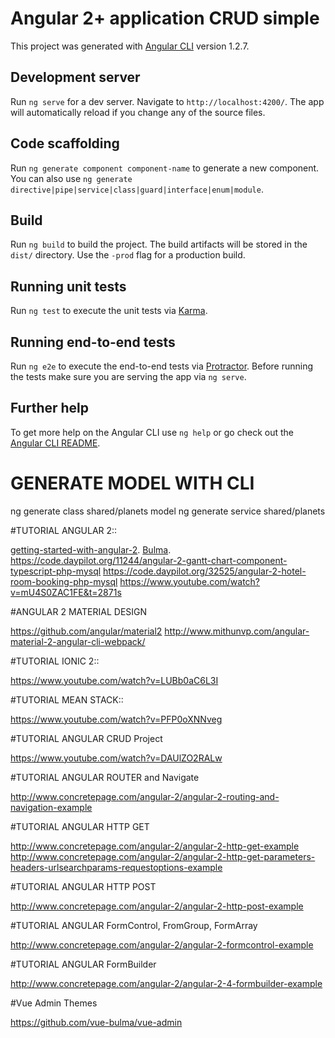 # Angular 2+ application CRUD simple

This project was generated with [Angular CLI](https://github.com/angular/angular-cli) version 1.2.7.

## Development server

Run `ng serve` for a dev server. Navigate to `http://localhost:4200/`. The app will automatically reload if you change any of the source files.

## Code scaffolding

Run `ng generate component component-name` to generate a new component. You can also use `ng generate directive|pipe|service|class|guard|interface|enum|module`.

## Build

Run `ng build` to build the project. The build artifacts will be stored in the `dist/` directory. Use the `-prod` flag for a production build.

## Running unit tests

Run `ng test` to execute the unit tests via [Karma](https://karma-runner.github.io).

## Running end-to-end tests

Run `ng e2e` to execute the end-to-end tests via [Protractor](http://www.protractortest.org/).
Before running the tests make sure you are serving the app via `ng serve`.

## Further help

To get more help on the Angular CLI use `ng help` or go check out the [Angular CLI README](https://github.com/angular/angular-cli/blob/master/README.md).

# GENERATE MODEL WITH CLI

ng generate class shared/planets model
ng generate service shared/planets

#TUTORIAL ANGULAR 2::

[getting-started-with-angular-2](https://scotch.io/courses/getting-started-with-angular-2).
[Bulma](http://bulma.io/documentation/overview/start/).
https://code.daypilot.org/11244/angular-2-gantt-chart-component-typescript-php-mysql
https://code.daypilot.org/32525/angular-2-hotel-room-booking-php-mysql
https://www.youtube.com/watch?v=mU4S0ZAC1FE&t=2871s

#ANGULAR 2 MATERIAL DESIGN

https://github.com/angular/material2
http://www.mithunvp.com/angular-material-2-angular-cli-webpack/

#TUTORIAL IONIC 2::

https://www.youtube.com/watch?v=LUBb0aC6L3I

#TUTORIAL MEAN STACK::

https://www.youtube.com/watch?v=PFP0oXNNveg

#TUTORIAL ANGULAR CRUD Project

https://www.youtube.com/watch?v=DAUlZO2RALw

#TUTORIAL ANGULAR ROUTER and Navigate

http://www.concretepage.com/angular-2/angular-2-routing-and-navigation-example

#TUTORIAL ANGULAR HTTP GET

http://www.concretepage.com/angular-2/angular-2-http-get-example
http://www.concretepage.com/angular-2/angular-2-http-get-parameters-headers-urlsearchparams-requestoptions-example

#TUTORIAL ANGULAR HTTP POST

http://www.concretepage.com/angular-2/angular-2-http-post-example

#TUTORIAL ANGULAR FormControl, FromGroup, FormArray

http://www.concretepage.com/angular-2/angular-2-formcontrol-example

#TUTORIAL ANGULAR FormBuilder

http://www.concretepage.com/angular-2/angular-2-4-formbuilder-example

#Vue Admin Themes

https://github.com/vue-bulma/vue-admin